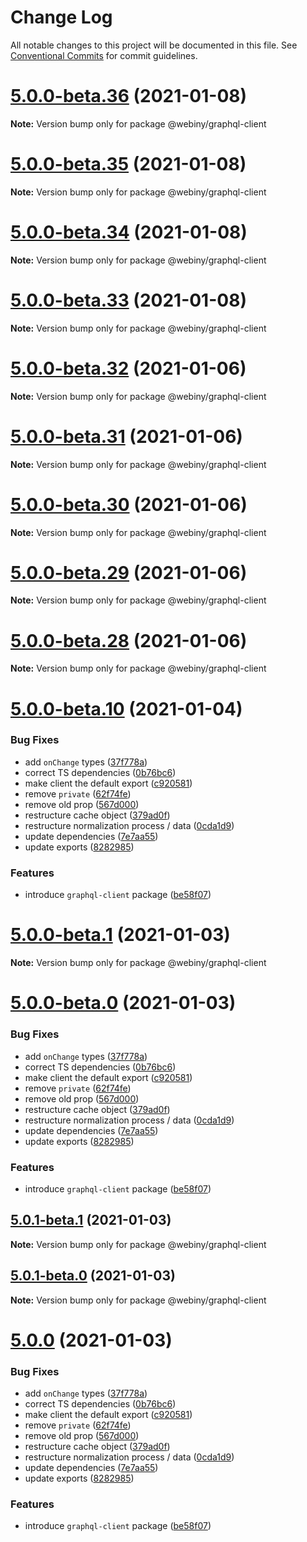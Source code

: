 # Change Log

All notable changes to this project will be documented in this file.
See [Conventional Commits](https://conventionalcommits.org) for commit guidelines.

# [5.0.0-beta.36](https://github.com/webiny/webiny-js/compare/v5.0.0-beta.35...v5.0.0-beta.36) (2021-01-08)

**Note:** Version bump only for package @webiny/graphql-client





# [5.0.0-beta.35](https://github.com/webiny/webiny-js/compare/v5.0.0-beta.34...v5.0.0-beta.35) (2021-01-08)

**Note:** Version bump only for package @webiny/graphql-client





# [5.0.0-beta.34](https://github.com/webiny/webiny-js/compare/v5.0.0-beta.33...v5.0.0-beta.34) (2021-01-08)

**Note:** Version bump only for package @webiny/graphql-client





# [5.0.0-beta.33](https://github.com/webiny/webiny-js/compare/v5.0.0-beta.32...v5.0.0-beta.33) (2021-01-08)

**Note:** Version bump only for package @webiny/graphql-client





# [5.0.0-beta.32](https://github.com/webiny/webiny-js/compare/v5.0.0-beta.31...v5.0.0-beta.32) (2021-01-06)

**Note:** Version bump only for package @webiny/graphql-client





# [5.0.0-beta.31](https://github.com/webiny/webiny-js/compare/v5.0.0-beta.30...v5.0.0-beta.31) (2021-01-06)

**Note:** Version bump only for package @webiny/graphql-client





# [5.0.0-beta.30](https://github.com/webiny/webiny-js/compare/v5.0.0-beta.29...v5.0.0-beta.30) (2021-01-06)

**Note:** Version bump only for package @webiny/graphql-client





# [5.0.0-beta.29](https://github.com/webiny/webiny-js/compare/v5.0.0-beta.28...v5.0.0-beta.29) (2021-01-06)

**Note:** Version bump only for package @webiny/graphql-client





# [5.0.0-beta.28](https://github.com/webiny/webiny-js/compare/v5.0.0-beta.27...v5.0.0-beta.28) (2021-01-06)

**Note:** Version bump only for package @webiny/graphql-client





# [5.0.0-beta.10](https://github.com/webiny/webiny-js/compare/v4.14.0...v5.0.0-beta.10) (2021-01-04)


### Bug Fixes

* add `onChange` types ([37f778a](https://github.com/webiny/webiny-js/commit/37f778a895584331bc049669f2e8c41ad2f66838))
* correct TS dependencies ([0b76bc6](https://github.com/webiny/webiny-js/commit/0b76bc66e891c6969fcc39fde1111ffbf820bf1b))
* make client the default export ([c920581](https://github.com/webiny/webiny-js/commit/c9205817bd14272d28d02eb4469912fd9fba8a7d))
* remove `private` ([62f74fe](https://github.com/webiny/webiny-js/commit/62f74fea0c18dcccc04a6098eabcd0df12dcba0b))
* remove old prop ([567d000](https://github.com/webiny/webiny-js/commit/567d000c2d185d9bf33801e8d7c2e972173cb3df))
* restructure cache object ([379ad0f](https://github.com/webiny/webiny-js/commit/379ad0f58108dc0824459126a15fdc4299256509))
* restructure normalization process / data ([0cda1d9](https://github.com/webiny/webiny-js/commit/0cda1d98970059db0a1cce09c99853ba00c96754))
* update dependencies ([7e7aa55](https://github.com/webiny/webiny-js/commit/7e7aa5592b16ed8a1e43203e371df1e83484dd95))
* update exports ([8282985](https://github.com/webiny/webiny-js/commit/82829854db9f6515881eff3511578bf4d55d1010))


### Features

* introduce `graphql-client` package ([be58f07](https://github.com/webiny/webiny-js/commit/be58f075cbc49d95e75166e8c98039255e735f24))





# [5.0.0-beta.1](https://github.com/webiny/webiny-js/compare/v5.0.0-beta.0...v5.0.0-beta.1) (2021-01-03)

**Note:** Version bump only for package @webiny/graphql-client





# [5.0.0-beta.0](https://github.com/webiny/webiny-js/compare/v4.14.0...v5.0.0-beta.0) (2021-01-03)


### Bug Fixes

* add `onChange` types ([37f778a](https://github.com/webiny/webiny-js/commit/37f778a895584331bc049669f2e8c41ad2f66838))
* correct TS dependencies ([0b76bc6](https://github.com/webiny/webiny-js/commit/0b76bc66e891c6969fcc39fde1111ffbf820bf1b))
* make client the default export ([c920581](https://github.com/webiny/webiny-js/commit/c9205817bd14272d28d02eb4469912fd9fba8a7d))
* remove `private` ([62f74fe](https://github.com/webiny/webiny-js/commit/62f74fea0c18dcccc04a6098eabcd0df12dcba0b))
* remove old prop ([567d000](https://github.com/webiny/webiny-js/commit/567d000c2d185d9bf33801e8d7c2e972173cb3df))
* restructure cache object ([379ad0f](https://github.com/webiny/webiny-js/commit/379ad0f58108dc0824459126a15fdc4299256509))
* restructure normalization process / data ([0cda1d9](https://github.com/webiny/webiny-js/commit/0cda1d98970059db0a1cce09c99853ba00c96754))
* update dependencies ([7e7aa55](https://github.com/webiny/webiny-js/commit/7e7aa5592b16ed8a1e43203e371df1e83484dd95))
* update exports ([8282985](https://github.com/webiny/webiny-js/commit/82829854db9f6515881eff3511578bf4d55d1010))


### Features

* introduce `graphql-client` package ([be58f07](https://github.com/webiny/webiny-js/commit/be58f075cbc49d95e75166e8c98039255e735f24))





## [5.0.1-beta.1](https://github.com/webiny/webiny-js/compare/v5.0.1-beta.0...v5.0.1-beta.1) (2021-01-03)

**Note:** Version bump only for package @webiny/graphql-client





## [5.0.1-beta.0](https://github.com/webiny/webiny-js/compare/v5.0.0...v5.0.1-beta.0) (2021-01-03)

**Note:** Version bump only for package @webiny/graphql-client





# [5.0.0](https://github.com/webiny/webiny-js/compare/v4.14.0...v5.0.0) (2021-01-03)


### Bug Fixes

* add `onChange` types ([37f778a](https://github.com/webiny/webiny-js/commit/37f778a895584331bc049669f2e8c41ad2f66838))
* correct TS dependencies ([0b76bc6](https://github.com/webiny/webiny-js/commit/0b76bc66e891c6969fcc39fde1111ffbf820bf1b))
* make client the default export ([c920581](https://github.com/webiny/webiny-js/commit/c9205817bd14272d28d02eb4469912fd9fba8a7d))
* remove `private` ([62f74fe](https://github.com/webiny/webiny-js/commit/62f74fea0c18dcccc04a6098eabcd0df12dcba0b))
* remove old prop ([567d000](https://github.com/webiny/webiny-js/commit/567d000c2d185d9bf33801e8d7c2e972173cb3df))
* restructure cache object ([379ad0f](https://github.com/webiny/webiny-js/commit/379ad0f58108dc0824459126a15fdc4299256509))
* restructure normalization process / data ([0cda1d9](https://github.com/webiny/webiny-js/commit/0cda1d98970059db0a1cce09c99853ba00c96754))
* update dependencies ([7e7aa55](https://github.com/webiny/webiny-js/commit/7e7aa5592b16ed8a1e43203e371df1e83484dd95))
* update exports ([8282985](https://github.com/webiny/webiny-js/commit/82829854db9f6515881eff3511578bf4d55d1010))


### Features

* introduce `graphql-client` package ([be58f07](https://github.com/webiny/webiny-js/commit/be58f075cbc49d95e75166e8c98039255e735f24))
